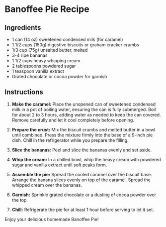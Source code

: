 # Banoffee Pie Recipe

## Ingredients
- 1 can (14 oz) sweetened condensed milk (for caramel)
- 1 1/2 cups (150g) digestive biscuits or graham cracker crumbs
- 1/3 cup (75g) unsalted butter, melted
- 3-4 ripe bananas
- 1 1/2 cups heavy whipping cream
- 2 tablespoons powdered sugar
- 1 teaspoon vanilla extract
- Grated chocolate or cocoa powder for garnish

## Instructions

1. **Make the caramel:** Place the unopened can of sweetened condensed milk in a pot of boiling water, ensuring the can is fully submerged. Boil for about 2 to 3 hours, adding water as needed to keep the can covered. Remove carefully and let it cool completely before opening.

2. **Prepare the crust:** Mix the biscuit crumbs and melted butter in a bowl until combined. Press the mixture firmly into the base of a 9-inch pie dish. Chill in the refrigerator while you prepare the filling.

3. **Slice the bananas:** Peel and slice the bananas evenly and set aside.

4. **Whip the cream:** In a chilled bowl, whip the heavy cream with powdered sugar and vanilla extract until soft peaks form.

5. **Assemble the pie:** Spread the cooled caramel over the biscuit base. Arrange the banana slices evenly on top of the caramel. Spread the whipped cream over the bananas.

6. **Garnish:** Sprinkle grated chocolate or a dusting of cocoa powder over the top.

7. **Chill:** Refrigerate the pie for at least 1 hour before serving to let it set.

Enjoy your delicious homemade Banoffee Pie!